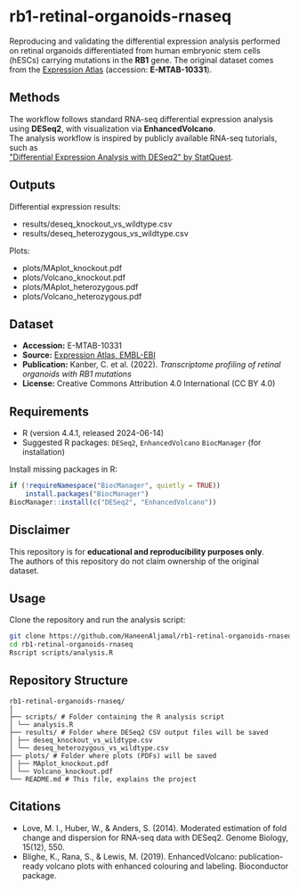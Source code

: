 # rb1-retinal-organoids-rnaseq
Reproducing and validating the differential expression analysis performed on retinal organoids differentiated from human embryonic stem cells (hESCs) carrying mutations in the **RB1** gene.    The original dataset comes from the [Expression Atlas](https://www.ebi.ac.uk/gxa/experiments/E-MTAB-10331/Results) (accession: **E-MTAB-10331**).

## Methods
The workflow follows standard RNA-seq differential expression analysis using **DESeq2**, with visualization via **EnhancedVolcano**.  
The analysis workflow is inspired by publicly available RNA-seq tutorials, such as  
["Differential Expression Analysis with DESeq2" by StatQuest](https://www.youtube.com/watch?v=NGbZmlGLG5w).  

## Outputs
Differential expression results: 
- results/deseq_knockout_vs_wildtype.csv
- results/deseq_heterozygous_vs_wildtype.csv

Plots:
- plots/MAplot_knockout.pdf
- plots/Volcano_knockout.pdf
- plots/MAplot_heterozygous.pdf
- plots/Volcano_heterozygous.pdf

## Dataset
- **Accession:** E-MTAB-10331  
- **Source:** [Expression Atlas, EMBL-EBI](https://www.ebi.ac.uk/gxa/experiments/E-MTAB-10331/Results)  
- **Publication:** Kanber, C. et al. (2022). *Transcriptome profiling of retinal organoids with RB1 mutations*  
- **License:** Creative Commons Attribution 4.0 International (CC BY 4.0)


## Requirements
- R (version 4.4.1, released 2024-06-14)
- Suggested R packages:  `DESeq2`, `EnhancedVolcano`  `BiocManager` (for installation)

Install missing packages in R:

```r
if (!requireNamespace("BiocManager", quietly = TRUE))
    install.packages("BiocManager")
BiocManager::install(c("DESeq2", "EnhancedVolcano"))
```
## Disclaimer
This repository is for **educational and reproducibility purposes only**.  
The authors of this repository do not claim ownership of the original dataset.

  ## Usage

Clone the repository and run the analysis script:

```bash
git clone https://github.com/HaneenAljamal/rb1-retinal-organoids-rnaseq.git
cd rb1-retinal-organoids-rnaseq
Rscript scripts/analysis.R
```
## Repository Structure
```
rb1-retinal-organoids-rnaseq/
│
├── scripts/ # Folder containing the R analysis script
│ └── analysis.R
├── results/ # Folder where DESeq2 CSV output files will be saved
│ ├── deseq_knockout_vs_wildtype.csv
│ └── deseq_heterozygous_vs_wildtype.csv
├── plots/ # Folder where plots (PDFs) will be saved
│ ├── MAplot_knockout.pdf
│ └── Volcano_knockout.pdf
└── README.md # This file, explains the project
```

## Citations
- Love, M. I., Huber, W., & Anders, S. (2014). Moderated estimation of fold change and dispersion for RNA-seq data with DESeq2. Genome Biology, 15(12), 550.
- Blighe, K., Rana, S., & Lewis, M. (2019). EnhancedVolcano: publication-ready volcano plots with enhanced colouring and labeling. Bioconductor package.



